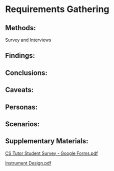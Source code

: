 # Requirements Gathering

## Methods:

Survey and Interviews

## Findings:

## Conclusions:

## Caveats:

## Personas:

## Scenarios:

## Supplementary Materials:

[CS Tutor Student Survey - Google Forms.pdf](CS-Tutor/artifacts/CS.Tutor.Student.Survey.-.Google.Forms.pdf)

[Instrument Design.pdf](../artifacts/Instrument.Design.pdf)
